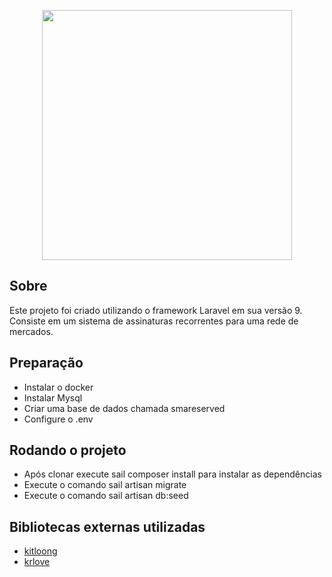 <p align="center"><a href="https://laravel.com" target="_blank"><img src="https://raw.githubusercontent.com/laravel/art/master/logo-lockup/5%20SVG/2%20CMYK/1%20Full%20Color/laravel-logolockup-cmyk-red.svg" width="400"></a></p>

## Sobre

Este projeto foi criado utilizando o framework Laravel em sua versão 9.
Consiste em um sistema de assinaturas recorrentes para uma rede de mercados.

## Preparação

- Instalar o docker
- Instalar Mysql
- Criar uma base de dados chamada smareserved
- Configure o .env

## Rodando o projeto

- Após clonar execute sail composer install para instalar as dependências 
- Execute o comando sail artisan migrate
- Execute o comando sail artisan db:seed

## Bibliotecas externas utilizadas

- [kitloong](https://github.com/kitloong/laravel-migrations-generator)
- [krlove](https://github.com/krlove/eloquent-model-generator)
